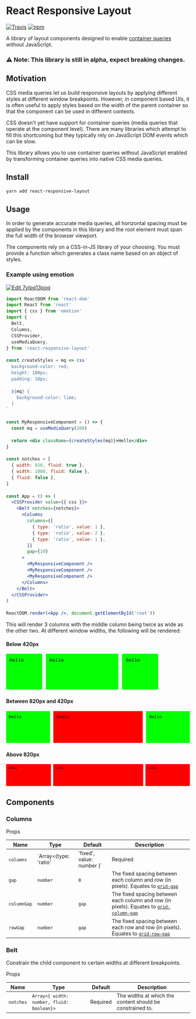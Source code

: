 # React Responsive Layout

[![Travis](https://img.shields.io/travis/mmmurray/react-responsive-layout.svg)](https://travis-ci.org/mmmurray/react-responsive-layout)
[![npm](https://img.shields.io/npm/v/react-responsive-layout.svg)](https://www.npmjs.com/package/react-responsive-layout)

A library of layout components designed to enable [container queries](https://css-tricks.com/container-query-discussion/) without JavaScript.

### ⚠️ Note: This library is still in alpha, expect breaking changes.

## Motivation

CSS media queries let us build responsive layouts by applying different styles at different window breakpoints. However, in component based UIs, it is often useful to apply styles based on the width of the parent container so that the component can be used in different contexts.

CSS doesn't yet have support for container queries (media queries that operate at the component level). There are many libraries which attempt to fill this shortcoming but they typically rely on JavaScript DOM events which can be slow.

This library allows you to use container queries without JavaScript enabled by transforming container queries into native CSS media queries.

## Install

```
yarn add react-responsive-layout
```

## Usage

In order to generate accurate media queries, all horizontal spacing must be applied by the components in this library and the root element must span the full width of the browser viewport.

The components rely on a CSS-in-JS library of your choosing. You must provide a function which generates a class name based on an object of styles.

### Example using emotion

[![Edit 7ylpq13poq](https://codesandbox.io/static/img/play-codesandbox.svg)](https://codesandbox.io/s/7ylpq13poq)

```jsx
import ReactDOM from 'react-dom'
import React from 'react'
import { css } from 'emotion'
import {
  Belt,
  Columns,
  CSSProvider,
  useMediaQuery,
} from 'react-responsive-layout'

const createStyles = mq => css`
  background-color: red;
  height: 100px;
  padding: 10px;

  ${mq} {
    background-color: lime;
  }
`

const MyResponsiveComponent = () => {
  const mq = useMediaQuery(200)

  return <div className={createStyles(mq)}>Hello</div>
}

const notches = [
  { width: 850, fluid: true },
  { width: 1000, fluid: false },
  { fluid: false },
]

const App = () => (
  <CSSProvider value={{ css }}>
    <Belt notches={notches}>
      <Columns
        columns={[
          { type: 'ratio', value: 1 },
          { type: 'ratio', value: 2 },
          { type: 'ratio', value: 1 },
        ]}
        gap={10}
      >
        <MyResponsiveComponent />
        <MyResponsiveComponent />
        <MyResponsiveComponent />
      </Columns>
    </Belt>
  </CSSProvider>
)

ReactDOM.render(<App />, document.getElementById('root'))
```

This will render 3 columns with the middle column being twice as wide as the other two. At different window widths, the following will be rendered:

#### Below 420px

![](docs/small.png)

#### Between 820px and 420px

![](docs/medium.png)

#### Above 820px

![](docs/large.png)

## Components

### Columns

Props

| Name        | Type                                              | Default  | Description                                                                                                                                            |
| ----------- | ------------------------------------------------- | -------- | ------------------------------------------------------------------------------------------------------------------------------------------------------ |
| `columns`   | `Array<{type: 'ratio' | 'fixed', value: number }` | Required | The proportions to render each column. Equates to [`grid-template-columns`](https://developer.mozilla.org/en-US/docs/Web/CSS/grid-template-columns).   |
| `gap`       | `number`                                          | `0`      | The fixed spacing between each column and row (in pixels). Equates to [`grid-gap`](https://developer.mozilla.org/en-US/docs/Web/CSS/gap)               |
| `columnGap` | `number`                                          | `gap`    | The fixed spacing between each column and row (in pixels). Equates to [`grid-column-gap`](https://developer.mozilla.org/en-US/docs/Web/CSS/column-gap) |
| `rowGap`    | `number`                                          | `gap`    | The fixed spacing between each row and row (in pixels). Equates to [`grid-row-gap`](https://developer.mozilla.org/en-US/docs/Web/CSS/row-gap)          |

### Belt

Constrain the child component to certain widths at different breakpoints.

Props

| Name      | Type                                      | Default  | Description                                               |
| --------- | ----------------------------------------- | -------- | --------------------------------------------------------- |
| `notches` | `Array<{ width: number, fluid: boolean}>` | Required | The widths at which the content should be constrained to. |
